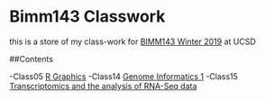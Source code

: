 # Bimm143 Classwork

this is a store of my class-work for [BIMM143 Winter 2019](https://bioboot.github.io/bimm143_W19/) at UCSD

##Contents

-Class05 [R Graphics](https://github.com/yyt002/bimm143/blob/master/class05/class05.md)
-Class14 [Genome Informatics 1](https://github.com/yyt002/bimm143/blob/master/class14/class14.md)
-Class15 [Transcriptomics and the analysis of RNA-Seq data](https://github.com/yyt002/bimm143/blob/master/class15/class15.md)
      
        
   
